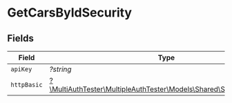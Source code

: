 # GetCarsByIdSecurity


## Fields

| Field                                                                                                        | Type                                                                                                         | Required                                                                                                     | Description                                                                                                  | Example                                                                                                      |
| ------------------------------------------------------------------------------------------------------------ | ------------------------------------------------------------------------------------------------------------ | ------------------------------------------------------------------------------------------------------------ | ------------------------------------------------------------------------------------------------------------ | ------------------------------------------------------------------------------------------------------------ |
| `apiKey`                                                                                                     | *?string*                                                                                                    | :heavy_minus_sign:                                                                                           | N/A                                                                                                          |                                                                                                              |
| `httpBasic`                                                                                                  | [?\MultiAuthTester\MultipleAuthTester\Models\Shared\SchemeHTTPBasic](../../models/shared/SchemeHTTPBasic.md) | :heavy_minus_sign:                                                                                           | N/A                                                                                                          |                                                                                                              |